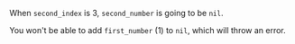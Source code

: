 When `second_index` is 3, `second_number` is going to be `nil`.

You won't be able to add `first_number` (1) to `nil`, which will throw an error.
